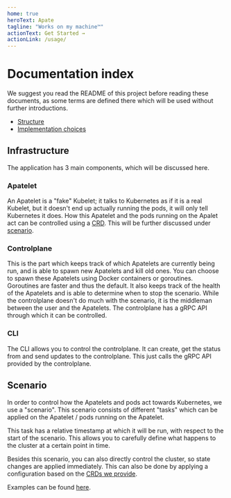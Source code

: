 ```yaml
---
home: true
heroText: Apate
tagline: "Works on my machine™"
actionText: Get Started →
actionLink: /usage/
---
```


# Documentation index
We suggest you read the README of this project before reading these documents, as some terms are defined there which will be used without further introductions.

* [Structure](./structure.md)
* [Implementation choices](./implementation.md)

## Infrastructure
The application has 3 main components, which will be discussed here.

### Apatelet
An Apatelet is a "fake" Kubelet; it talks to Kubernetes as if it is a real Kubelet, but it doesn't end up actually running the pods, it will only tell Kubernetes it does. 
How this Apatelet and the pods running on the Apalet act can be controlled using a [CRD](https://kubernetes.io/docs/concepts/extend-kubernetes/api-extension/custom-resources/).
This will be further discussed under [scenario](#scenario).

### Controlplane
This is the part which keeps track of which Apatelets are currently being run, and is able to spawn new Apatelets and kill old ones. You can choose to spawn these Apatelets using Docker containers or goroutines. Goroutines are faster and thus the default. It also keeps track of the health of the Apatelets and is able to determine when to stop the scenario. While the controlplane doesn't do much with the scenario, it is the middleman between the user and the Apatelets. The controlplane has a gRPC API through which it can be controlled.

### CLI
The CLI allows you to control the controlplane. It can create, get the status from and send updates to the controlplane. This just calls the gRPC API provided by the controlplane.

## Scenario
In order to control how the Apatelets and pods act towards Kubernetes, we use a "scenario". This scenario consists of different "tasks" which can be applied on the Apatelet / pods running on the Apatelet.

This task has a relative timestamp at which it will be run, with respect to the start of the scenario. This allows you to carefully define what happens to the cluster at a certain point in time.

Besides this scenario, you can also directly control the cluster, so state changes are applied immediately. This can also be done by applying a configuration based on the [CRDs we provide](configuration.md).

Examples can be found [here](examples.md).
